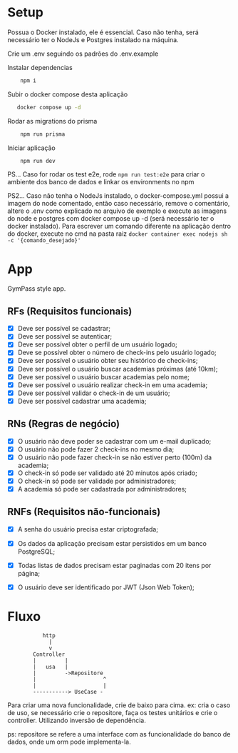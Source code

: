 # Setup

Possua o Docker instalado, ele é essencial. Caso não tenha, será necessário ter o NodeJs e Postgres instalado na máquina. 

Crie um .env seguindo os padrões do .env.example

Instalar dependencias
``` sh
    npm i
```
Subir o docker compose desta aplicação
``` sh
   docker compose up -d 
```

Rodar as migrations do prisma
``` sh
    npm run prisma
```

Iniciar aplicação
``` sh
    npm run dev
```

PS... Caso for rodar os test e2e, rode ```npm run test:e2e``` para criar o ambiente dos banco de dados e linkar os environments no npm

PS2... Caso não tenha o NodeJs instalado, o docker-compose.yml possui a imagem do node comentado, então caso necessário, remove o comentário, altere o .env como explicado no arquivo de exemplo e execute as imagens do node e postgres com docker compose up -d (será necessário ter o docker instalado). Para escrever um comando diferente na aplicação dentro do docker, execute no cmd na pasta raiz ```docker container exec nodejs sh -c '{comando_desejado}'```

# App

GymPass style app.

## RFs (Requisitos funcionais)

- [x] Deve ser possível se cadastrar;
- [x] Deve ser possível se autenticar;
- [x] Deve ser possível obter o perfil de um usuário logado;
- [x] Deve se possível obter o número de check-ins pelo usuário logado;
- [x] Deve ser possível o usuário obter seu histórico de check-ins;
- [x] Deve ser possível o usuário buscar academias próximas (até 10km);
- [x] Deve ser possível o usuário buscar academias pelo nome;
- [x] Deve ser possível o usuário realizar check-in em uma academia;
- [x] Deve ser possível validar o check-in de um usuário;
- [x] Deve ser possível cadastrar uma academia;

## RNs (Regras de negócio)

- [x] O usuário não deve poder se cadastrar com um e-mail duplicado;
- [x] O usuário não pode fazer 2 check-ins no mesmo dia;
- [x] O usuário não pode fazer check-in se não estiver perto (100m) da academia;
- [x] O check-in só pode ser validado até 20 minutos após criado;
- [x] O check-in só pode ser validade por administradores;
- [x] A academia só pode ser cadastrada por administradores;

## RNFs (Requisitos não-funcionais)

- [x] A senha do usuário precisa estar criptografada;
- [x] Os dados da aplicação precisam estar persistidos em um banco PostgreSQL;
- [x] Todas listas de dados precisam estar paginadas com 20 itens por página;
- [x] O usuário deve ser identificado por JWT (Json Web Token);



# Fluxo
               http
                 |
                 v
            Controller
            |         |
            |   usa   |
            |         ->Repositore          
            |                     ^
            |                     |
            -----------> UseCase -

Para criar uma nova funcionalidade, crie de baixo para cima.
ex: cria o caso de uso, se necessário crie o repositore, faça os testes unitários e crie o controller. Utilizando inversão de dependência.

ps: repositore se refere a uma interface com as funcionalidade do banco de dados, onde um orm pode implementa-la.

